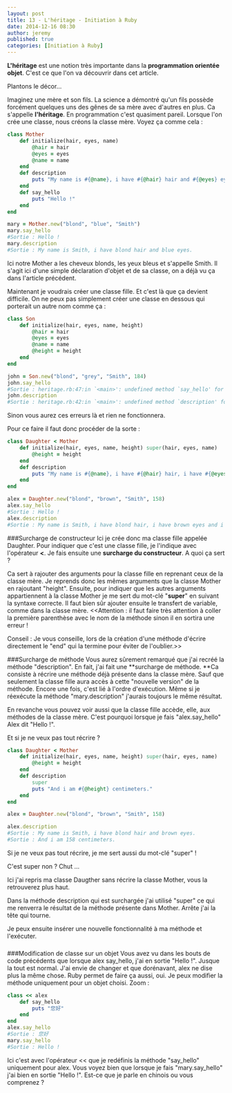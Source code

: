 ```yaml
---
layout: post
title: 13 - L'héritage - Initiation à Ruby
date: 2014-12-16 08:30
author: jeremy
published: true
categories: [Initiation à Ruby]
---
```


**L'héritage** est une notion très importante dans la **programmation orientée objet**. C'est ce que l'on va découvrir dans cet article.

Plantons le décor...

Imaginez une mère et son fils. La science a démontré qu'un fils possède forcément quelques uns des gênes de sa mère avec d'autres en plus. Ca s'appelle **l'héritage**. En programmation c'est quasiment pareil. Lorsque l'on crée une classe, nous créons la classe mère. Voyez ça comme cela :

<!--break-->

```ruby
class Mother
    def initialize(hair, eyes, name)
        @hair = hair
        @eyes = eyes
        @name = name
    end
    def description
        puts "My name is #{@name}, i have #{@hair} hair and #{@eyes} eyes."
    end
    def say_hello
        puts "Hello !"
    end
end

mary = Mother.new("blond", "blue", "Smith")
mary.say_hello
#Sortie : Hello !
mary.description
#Sortie : My name is Smith, i have blond hair and blue eyes.
```


Ici notre Mother a les cheveux blonds, les yeux bleus et s'appelle Smith. Il s'agit ici d'une simple déclaration d'objet et de sa classe, on a déjà vu ça dans l'article précédent.

Maintenant je voudrais créer une classe fille. Et c'est là que ça devient difficile.
 On ne peux pas simplement créer une classe en dessous qui porterait un autre nom comme ça :


```ruby
class Son
    def initialize(hair, eyes, name, height)
        @hair = hair
        @eyes = eyes
        @name = name
        @height = height
    end
end

john = Son.new("blond", "grey", "Smith", 184)
john.say_hello
#Sortie : heritage.rb:47:in `<main>': undefined method `say_hello' for #<Son:0x0000000236af40> (NoMethodError)
john.description
#Sortie : heritage.rb:42:in `<main>': undefined method `description' for #<Son:0x00000001afd448> (NoMethodError)
```

Sinon vous aurez ces erreurs là et rien ne fonctionnera.

Pour ce faire il faut donc procéder de la sorte :



```ruby
class Daughter < Mother
    def initialize(hair, eyes, name, height) super(hair, eyes, name)
        @height = height
    end
    def description
        puts "My name is #{@name}, i have #{@hair} hair, i have #{@eyes} eyes and i am #{@height} centimeters"
    end
end

alex = Daughter.new("blond", "brown", "Smith", 158)
alex.say_hello
#Sortie : Hello !
alex.description
#Sortie : My name is Smith, i have blond hair, i have brown eyes and i am 158 centimeters
```


###Surcharge de constructeur
Ici je crée donc ma classe fille appelée Daughter. Pour indiquer que c'est une classe fille, je l'indique avec l'opérateur **<**. Je fais ensuite une **surcharge du constructeur**. A quoi ça sert ?

Ca sert à rajouter des arguments pour la classe fille en reprenant ceux de la classe mère. Je reprends donc les mêmes arguments que la classe Mother en rajoutant "height". Ensuite, pour indiquer que les autres arguments appartiennent à la classe Mother je me sert du mot-clé "**super**" en suivant la syntaxe correcte. Il faut bien sûr ajouter ensuite le transfert de variable, comme dans la classe mère.
<<Attention : il faut faire très attention à coller la première parenthèse avec le nom de la méthode sinon il en sortira une erreur !

Conseil : Je vous conseille, lors de la création d'une méthode d'écrire directement le "end" qui la termine pour éviter de l'oublier.>>

###Surcharge de méthode
Vous aurez sûrement remarqué que j'ai recréé la méthode "description". En fait, j'ai fait une **surcharge de méthode. **Ca consiste à récrire une méthode déjà présente dans la classe mère. Sauf que seulement la classe fille aura accès à cette "nouvelle version" de la méthode. Encore une fois, c'est lié à l'ordre d'exécution. Même si je réexécute la méthode "mary.description" j'aurais toujours le même résultat.

En revanche vous pouvez voir aussi que la classe fille accède, elle, aux méthodes de la classe mère. C'est pourquoi lorsque je fais "alex.say_hello" Alex dit "Hello !".

Et si je ne veux pas tout récrire ?


```ruby
class Daughter < Mother
    def initialize(hair, eyes, name, height) super(hair, eyes, name)
        @height = height
    end
    def description
        super
        puts "And i am #{@height} centimeters."
    end
end

alex = Daughter.new("blond", "brown", "Smith", 158)

alex.description
#Sortie : My name is Smith, i have blond hair and brown eyes.
#Sortie : And i am 158 centimeters.
```


Si je ne veux pas tout récrire, je me sert aussi du mot-clé "super" !

C'est super non ? Chut ...

Ici j'ai repris ma classe Daugther sans récrire la classe Mother, vous la retrouverez plus haut.

Dans la méthode description qui est surchargée j'ai utilisé "super" ce qui me renverra le résultat de la méthode présente dans Mother. Arrête j'ai la tête qui tourne.

Je peux ensuite insérer une nouvelle fonctionnalité à ma méthode et l'exécuter.
###
###Modification de classe sur un objet
Vous avez vu dans les bouts de code précédents que lorsque alex say_hello, j'ai en sortie "Hello !". Jusque la tout est normal. J'ai envie de changer et que dorénavant, alex ne dise plus la même chose.
Ruby permet de faire ça aussi, oui. Je peux modifier la méthode uniquement pour un objet choisi.
Zoom :


```ruby
class << alex
    def say_hello
        puts "您好"
    end
end
alex.say_hello
#Sortie : 您好
mary.say_hello
#Sortie : Hello !
```


Ici c'est avec l'opérateur << que je redéfinis la méthode "say_hello" uniquement pour alex. Vous voyez bien que lorsque je fais "mary.say_hello" j'ai bien en sortie "Hello !". Est-ce que je parle en chinois ou vous comprenez ?
